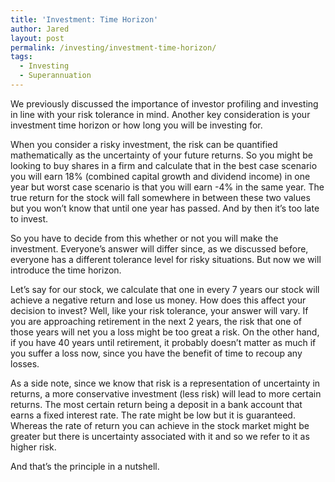 ```yaml
---
title: 'Investment: Time Horizon'
author: Jared
layout: post
permalink: /investing/investment-time-horizon/
tags:
  - Investing
  - Superannuation
---
```

We previously discussed the importance of investor profiling and investing in line with your risk tolerance in mind. Another key consideration is your investment time horizon or how long you will be investing for.

When you consider a risky investment, the risk can be quantified mathematically as the uncertainty of your future returns. So you might be looking to buy shares in a firm and calculate that in the best case scenario you will earn 18% (combined capital growth and dividend income) in one year but worst case scenario is that you will earn -4% in the same year. The true return for the stock will fall somewhere in between these two values but you won’t know that until one year has passed. And by then it’s too late to invest.

So you have to decide from this whether or not you will make the investment. Everyone’s answer will differ since, as we discussed before, everyone has a different tolerance level for risky situations. But now we will introduce the time horizon.

Let’s say for our stock, we calculate that one in every 7 years our stock will achieve a negative return and lose us money. How does this affect your decision to invest? Well, like your risk tolerance, your answer will vary. If you are approaching retirement in the next 2 years, the risk that one of those years will net you a loss might be too great a risk. On the other hand, if you have 40 years until retirement, it probably doesn’t matter as much if you suffer a loss now, since you have the benefit of time to recoup any losses.

As a side note, since we know that risk is a representation of uncertainty in returns, a more conservative investment (less risk) will lead to more certain returns. The most certain return being a deposit in a bank account that earns a fixed interest rate. The rate might be low but it is guaranteed. Whereas the rate of return you can achieve in the stock market might be greater but there is uncertainty associated with it and so we refer to it as higher risk.

And that’s the principle in a nutshell.
